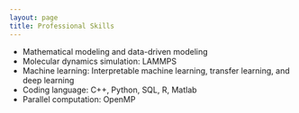```yaml
---
layout: page
title: Professional Skills 
---
```


- Mathematical modeling and data-driven modeling
- Molecular dynamics simulation: LAMMPS
- Machine learning: Interpretable machine learning, transfer learning, and deep learning
- Coding language: C++, Python, SQL, R, Matlab
- Parallel computation: OpenMP

